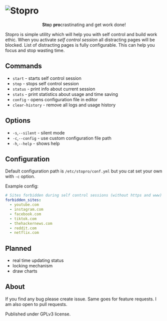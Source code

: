 # ![Stopro](https://blackblog.cz/assets/img/projects/stopro.svg)

<p align="center">
<b>Sto</b>p <b>pro</b>crastinating and get work done!
</p>

Stopro is simple utility which will help you with self control and build work ethic.
When you activate *self control session* all distracting pages will be blocked. List of
distracting pages is fully configurable. This can help you focus and stop wasting time.

## Commands
- `start`           - starts self control session
- `stop`            - stops self control session
- `status`          - print info about current session
- `stats`           - print statistics about usage and time saving
- `config`          - opens configuration file in editor
- `clear-history`   - remove all logs and usage history


## Options
- `-s`,`--silent` - silent mode
- `-c`,`--config` - use custom configuration file path
- `-h`,`--help`   - shows help

## Configuration
Default configuration path is `/etc/stopro/conf.yml` but you cat set your own with `-c`
option.

Example config:
```yml
# Sites forbidden during self control sessions (without https and www) 
forbidden_sites:
  - youtube.com
  - instagram.com
  - facebook.com
  - tiktok.com
  - thehackernews.com
  - reddit.com
  - netflix.com
```

## Planned
- real time updating status
- locking mechanism
- draw charts

## About
If you find any bug please create issue. Same goes for feature requests. I am also open
to pull requests.

Published under GPLv3 license.
